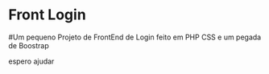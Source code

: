 # Front Login


#Um pequeno Projeto de FrontEnd de Login
feito em PHP CSS e um pegada de Boostrap

espero ajudar
 
